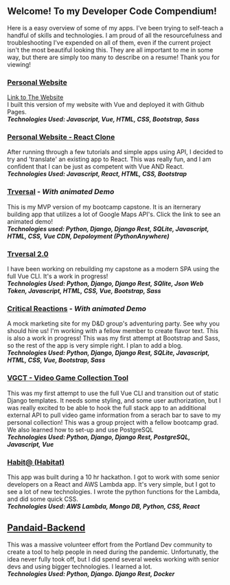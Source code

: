 ## Welcome! To my Developer Code Compendium!
Here is a easy overview of some of my apps. I've been trying to self-teach a handful of skills and technologies. I am proud of all the resourcefulness and troubleshooting I've expended on all of them, even if the current project isn't the most beautiful looking this. They are all important to me in some way, but there are simply too many to describe on a resume! Thank you for viewing!


### [Personal Website](https://github.com/tabathadelane/tabathadelane.github.io)
[Link to The Website](http://tabathadyoung.com)  
I built this version of my website with Vue and deployed it with Github Pages.  
**_Technologies Used: Javascript, Vue, HTML, CSS, Bootstrap, Sass_**

### [Personal Website - React Clone](https://github.com/tabathadelane/portfolio-clone-react)
After running through a few tutorials and simple apps using API, I decided to try and 'translate' an existing app to React. This was really fun, and I am confident that I can be just as competent with Vue AND React.  
**_Technologies Used: Javascript, React, HTML, CSS, Bootstrap_**

### [Trversal](https://github.com/tabathadelane/trversal) *- With animated Demo*
This is my MVP version of my bootcamp capstone. It is an iternerary building app that utilizes a lot of Google Maps API's. Click the link to see an animated demo!  
**_Technologies used: Python, Django, Django Rest, SQLite, Javascript, HTML, CSS, Vue CDN, Depoloyment (PythonAnywhere)_**

### [Trversal 2.0](https://github.com/tabathadelane/trversal-vue)
I have been working on rebuilding my capstone as a modern SPA using the full Vue CLI. It's a work in progress!  
**_Technologies Used: Python, Django, Django Rest, SQlite, Json Web Token, Javascript, HTML, CSS, Vue, Bootstrap, Sass_**

### [Critical Reactions](https://github.com/tabathadelane/critical-reactions) *- With animated Demo*
A mock marketing site for my D&D group's adventuring party. See why you should hire us! I'm working with a fellow member to create flavor text. This is also a work in progress! This was my first attempt at Bootstrap and Sass, so the rest of the app is very simple right. I plan to add a blog.  
**_Technologies Used: Python, Django, Django Rest, SQLite, Javascript, HTML, CSS, Vue, Bootstrap, Sass_**

### [VGCT - Video Game Collection Tool](https://github.com/rpedraza01/VGCT)
This was my first attempt to use the full Vue CLI and transition out of static Django templates. It needs some styling, and some user authorization, but I was really excited to be able to hook the full stack app to an additional external API to pull video game information from a serach bar to save to my personal collection! This was a group project with a fellow bootcamp grad. We also learned how to set-up and use PostgreSQL  
**_Technologies Used: Python, Django, Django Rest, PostgreSQL, Javascript, Vue_**

### [Habit@ (Habitat)](https://github.com/serverless-mom/habitat)
This app was built during a 10 hr hackathon. I got to work with some senior developers on a React and AWS Lambda app. It's very simple, but I got to see a lot of new technologies. I wrote the python functions for the Lambda, and did some quick CSS.  
**_Technologies Used: AWS Lambda, Mongo DB, Python, CSS, React_**

## [Pandaid-Backend](https://github.com/Pand-Aid/pandaid-api)
This was a massive volunteer effort from the Portland Dev community to create a tool to help people in need during the pandemic. Unfortunatly, the idea never fully took off, but I did spend several weeks working with senior devs and using bigger technologies. I learned a lot.  
**_Technologies Used: Python, Django. Django Rest, Docker_**
